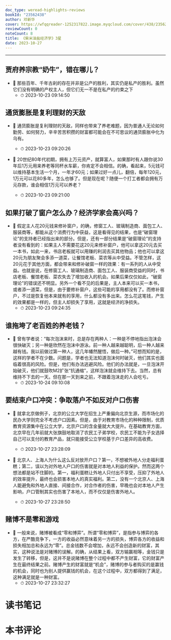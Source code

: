 ```yaml
---
doc_type: weread-highlights-reviews
bookId: "23562438"
author: 邓新华
cover: https://wfqqreader-1252317822.image.myqcloud.com/cover/438/23562438/t7_23562438.jpg
reviewCount: 0
noteCount: 8
title: 《柴米油盐经济学》3星
date: 2023-10-27
---
```


---


## 贾府养宗教“奶牛”，错在哪儿？


- 📌 那些百年、千年古刹的存在并非是公产的胜利，其实仍是私产的胜利。虽然它们没有明确的产权主人，但它们无一不是在私产的约束之下 
    - ⏱ 2023-10-23 09:14:50 
## 通货膨胀是复利理财的天敌


- 📌 通货膨胀是复利理财的天敌，同样也带来了养老难题，因为普通人无论如何勤劳、如何努力，辛辛苦苦积攒的财富都可能会在不可思议的通货膨胀中化为乌有。 
    - ⏱ 2023-10-23 09:20:26 

- 📌 20世纪80年代初期，拥有上万元资产，就算富人，如果那时有人跟你说30年后1万元用来养老等同杯水车薪，你肯定不会相信。的确，看起来，5元钱可以维持基本生活一个月，一年才60元；如果过好一点儿，翻倍，每年120元，1万元可以花80多年，怎么也够了。但是现在呢？随便一个打工者都会拥有万元存款，谁会相信1万元可以养老？ 
    - ⏱ 2023-10-23 09:21:00 
## 如果打破了窗户怎么办？经济学家会高兴吗？


- 📌 假定主人花20元钱来修补窗户，的确，修窗工人、玻璃制造商、面包工人、服装商等，都能从这个消费行为中获益，这是看得见的结果，也是“破窗理论”的支持者已经指出来的部分。但是，还有一部分结果是“破窗理论”的支持者没有看到的：如果主人不需要花这20元来修补窗户，他可以拿这20元去买一本书，如此一来，书店老板就可以用赚的利润去买其他物品；他也可以拿这20元为朋友聚会多添一道菜，让餐馆老板、菜农等从中受益。不管怎样，这20元花于其他方面，都会带来和修补破窗一样的效果：有一系列的人从中受益。也就是说，在修窗工人、玻璃制造商、面包工人、服装商受益的同时，书店老板、餐馆老板、菜农失去了增加收入的机会。如果后果仅仅如此，“破窗理论”的错误还不明显。另外一个看不见的后果是，主人本来可以买一本书，或者添一道菜，但是，由于要修补窗户，这些可能的享用都没有了。而修补窗户，不过是恢复他本来就有的享用，什么都没有多出来。怎么花这笔钱，产生的效果都是一样的，但主人却损失了享用，这就是经济的净损失。 
    - ⏱ 2023-10-23 09:24:35 
## 谁拖垮了老百姓的养老钱？


- 📌 曾有学者说：“每次泡沫来时，总是存在两种人：一种是不停地指出泡沫会很快破灭；另一种是欣然在泡沫中游泳。前一种人越来越聪明，后一种人越来越有钱。我以前做过第一种人，这几年幡然醒悟，做后一种。”可想而知的是，这样的学者不在少数。问题是，学者也无法知道泡沫何时破灭，他们其实也面临着很高的风险。但是，他们有办法逃避风险。他们的办法就是，一旦泡沫开始破灭，他们就鼓吹M2扩张“抗通缩”，这样泡沫就会维持下去。当然，总有维持不下去的一天。但在那一天到来之前，不跟着泡沫走的人会吃亏。 
    - ⏱ 2023-10-24 09:10:08 
## 要结束户口冲突：争取落户不如反对户口伤害


- 📌 就拿北京做例子，北京的公立大学在招生上严重偏向北京生源，而市场化的民办大学则完全不考虑户口因素。但是，由于对教育市场化的种种限制，优质教育资源集中在公立大学，北京户口的含金量就大大提升。在基础教育方面，北京早在几年前就大张旗鼓地取消了农民工子弟学校，农民工不能为子女选择自己可以支付的教育产品，就只能接受公立学校基于户口差异的高收费。 
    - ⏱ 2023-10-27 23:28:09 

- 📌 北京人、上海人为什么这么反对放开户口？第一，不想被外地人分走福利蛋糕；第二，误以为对外地人户口的伤害就是对本地人利益的保护。然而这两个想法都是站不住脚的。第一，福利蛋糕让外地人只付出不享受，压抑了外地人的效率提升，最终也会损害本地人的真实福利。第二，没有一个北京人、上海人能避免和外地人直接、间接合作，对合作者的伤害，早晚也会对本地人产生影响，户口管制其实也伤害了本地人，而不仅仅是伤害外地人。 
    - ⏱ 2023-10-27 23:28:50 
## 赌博不是零和游戏


- 📌 一般来说，赌博被看成“零和博弈”。所谓“零和博弈”，是指参与博弈的各方，在严酷竞争下，一方的收益必然意味着另一方的损失，博弈各方的收益和损失相加总和永远为“零”。总金钱数不会增加，永远不会创造新的财富，其实，这种说法是对赌博的误解。的确，从结果上看，双方输赢相等，金钱只是发生了转移，但是，这并不是说赌博在整个过程中都不产生财富，它的财富产生在最终结果之前。赌博产生的财富就是“机会”，赌博的参与者购买的是赢钱的机会，同时也为别人提供赢钱的机会，在这个过程中，双方都得到了满足，这种满足就是一种财富。 
    - ⏱ 2023-10-27 23:32:27 

# 读书笔记


# 本书评论
